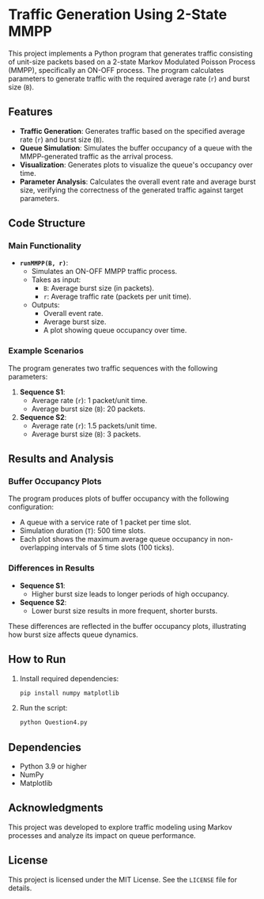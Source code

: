 
# Traffic Generation Using 2-State MMPP

This project implements a Python program that generates traffic consisting of unit-size packets based on a 2-state Markov Modulated Poisson Process (MMPP), specifically an ON-OFF process. The program calculates parameters to generate traffic with the required average rate (`r`) and burst size (`B`).

## Features

- **Traffic Generation**: Generates traffic based on the specified average rate (`r`) and burst size (`B`).
- **Queue Simulation**: Simulates the buffer occupancy of a queue with the MMPP-generated traffic as the arrival process.
- **Visualization**: Generates plots to visualize the queue's occupancy over time.
- **Parameter Analysis**: Calculates the overall event rate and average burst size, verifying the correctness of the generated traffic against target parameters.

## Code Structure

### Main Functionality

- **`runMMPP(B, r)`**:
  - Simulates an ON-OFF MMPP traffic process.
  - Takes as input:
    - `B`: Average burst size (in packets).
    - `r`: Average traffic rate (packets per unit time).
  - Outputs:
    - Overall event rate.
    - Average burst size.
    - A plot showing queue occupancy over time.

### Example Scenarios

The program generates two traffic sequences with the following parameters:

1. **Sequence S1**: 
   - Average rate (`r`): 1 packet/unit time.
   - Average burst size (`B`): 20 packets.
2. **Sequence S2**: 
   - Average rate (`r`): 1.5 packets/unit time.
   - Average burst size (`B`): 3 packets.

## Results and Analysis

### Buffer Occupancy Plots

The program produces plots of buffer occupancy with the following configuration:
- A queue with a service rate of 1 packet per time slot.
- Simulation duration (`T`): 500 time slots.
- Each plot shows the maximum average queue occupancy in non-overlapping intervals of 5 time slots (100 ticks).

### Differences in Results

- **Sequence S1**:
  - Higher burst size leads to longer periods of high occupancy.
- **Sequence S2**:
  - Lower burst size results in more frequent, shorter bursts.

These differences are reflected in the buffer occupancy plots, illustrating how burst size affects queue dynamics.

## How to Run

1. Install required dependencies:
   ```bash
   pip install numpy matplotlib
   ```
2. Run the script:
   ```bash
   python Question4.py
   ```

## Dependencies

- Python 3.9 or higher
- NumPy
- Matplotlib

## Acknowledgments

This project was developed to explore traffic modeling using Markov processes and analyze its impact on queue performance.

## License

This project is licensed under the MIT License. See the `LICENSE` file for details.

